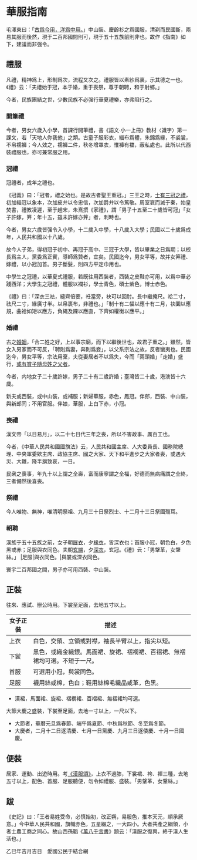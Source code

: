 # 華服指南
毛澤東曰：「[古爲今用，洋爲中用。](https://www.marxists.org/chinese/maozedong/1968/5-117.htm)」中山裝、慶齡衫之爲國服，清剃而民國斷，兩易其服而後然，現于二百邦國間則可，現于五十五族前則非也。故作《指南》如下，建議而非强令。

## 禮服
凡禮，精神爲上，形制爲次，流程又次之。禮服皆以素紗爲裏，示其德之一也。《禮》云：「夫禮始于冠，本于婚，重于喪祭，尊于朝聘，和于射鄉。」

今者，民族團結之世，少數民族不必强行華夏禮樂，亦弗阻行之。

### 開筆禮
今者，男女六歲入小學，首課行開筆禮，書《語文·小一上冊》教材〈識字〉第一課文，若「天地人你我他」之類。古童子服彩衣，緇布爲體，朱錦爲緣，不裘裳，不帛襦褲；今人效之，襦褲二件，秋冬增罩衣，惟褲有襠，蔽私處也。此所以代西裝禮服也，亦可兼常服之用。

### 冠禮
冠禮者，成年之禮也。

《冠義》曰：「冠者，禮之始也。是故古者聖王重冠。」三王之時，[士有三冠之禮](https://ctext.org/yili/shi-guan-li/zh)，初加緇冠以象本，次加皮弁以令忠信，次加爵弁以令篤敬。周室衰而滅于秦，始皇焚書，禮教凌遲，至于趙宋，朱熹撰《家禮》，謂「男子十五至二十歲皆可冠」「女子許嫁，笄；年十五，雖未許嫁亦笄」者，刺時也。

今者，男女六歲皆强令入小學，十二歲入中學，十八歲入大學；民國以二十歲爲成年，人民共和國以十八歲。

故今人子弟，得初冠于初中、再冠于高中、三冠于大學，皆以畢業之日爲期；以校長爲主人，黨委爲正賓，導師爲贊者，宜矣。民國迄今，男女平等，故并女笄禮、嫁禮，以小冠加首。男子斷髮，則四方平定巾用也。

中學生之冠禮，以華夏式禮服，若既往用西裝者，西裝之皮鞋亦可用，以爲中華必踐西洋；大學生之冠禮，體服以襴衫，學士青色，碩士紫色，博士赤色。

《禮》曰：「深衣三袪，縫齊倍要，衽當旁，袂可以回肘。長中繼掩尺。袷二寸，祛尺二寸，緣廣寸半。以帛裹布，非禮也。」「制十有二幅以應十有二月，袂圜以應規，曲袷如矩以應方，負繩及踝以應直，下齊如權衡以應平。」

### 婚禮
古之[婚姻](https://ctext.org/yili/shi-hun-li/zh)，「合二姓之好，上以事宗廟，而下以繼後世也，故君子重之。」雖然，皆女入男家而不可反，「聘則爲妻，奔則爲妾」，以父系宗法之故，反者蠻夷也。民國迄今，男女平等，宗法用棄，夫從妻居者不以爲失，今而「兩頭婚」「走婚」盛行，[或有賞子隨母姓之父者](https://baike.baidu.com/item/子隨母姓)。

今者，内地女子二十歲許嫁，男子二十有二歲許婚；臺灣皆二十歲，港澳皆十六歲。

新夫或西裝，或中山裝，或補服；新婦華服，赤色，鳳冠。伴郎，西裝、中山裝，與新郎同；不用官服。伴娘，華服，上白下赤，小冠。

### 喪禮
漢文帝「以日易月」，以二十七日代三年之喪，所以不害政事、厲百工也。

今者，《中華人民共和國國旗法》云，人民共和國主席、人大委員長、國務院總理、中央軍委欸主席、政協主席、國之大家、天下和平進步之大家者喪，或遇大災、大難，降半旗致哀，一日。

民衆之喪事，年九十以上謂之全壽，富而康寧謂之全福，好德而無病痛謂之全終，三者備然後喜喪。

### 祭禮
今人唯物、無神，唯清明祭祖、九月三十日祭烈士、十二月十三日祭國殤耳。

### 朝聘
漢族于五十五族之前，女子朝[展衣](https://baike.baidu.com/item/展衣)，夕[褖衣](https://baike.baidu.com/item/褖衣)，皆深衣也；首服小冠，朝色白，夕色黑或赤；足服與衣同色。夫朝[玄端](https://baike.baidu.com/item/玄端)，夕[深衣](https://baike.baidu.com/item/深衣)，玄冠。《禮》云：「男鞶革，女鞶絲。」
|足服|與衣同色。|與裳或深衣同色。

寰宇二百邦國之間，男子亦可用西裝、中山裝。

## 正裝
往來、應試、辦公時用。下裳至足面，去地五寸以上。

|女子正裝|描述
|-|-
|上衣|白色，交領、立領或對襟，袖長半臂以上，指尖以短。
|下裳|黑色，或織金織銀。馬面裙、旋裙、褶襉裙、百褶裙、無褶裙均可選。不短于一尺。
|首服|可選用小冠，與裳同色。
|足服|襪用絲或棉，色白；鞋用絲棉毛織品或革，色黑。

- 漢裙，馬面裙、旋裙、褶襉裙、百褶裙、無褶裙均可選。

大節大慶之盛裝，下裳至足面，去地一寸以上，一尺以下。
- 大節者，華曆元旦爲春節、端午爲夏節、中秋爲秋節、冬至爲冬節。
- 大慶者，二月十二日逐清慶、七月一日黨慶、九月三日逐倭慶、十月一日國慶。

## 便裝
居家、運動、出遊時用。考[《漢服頌》](https://hanfusong.com/archives/27709.html)，上衣不過膝，下裳裙、袴、褌三種，去地五寸以上，配色、首服、足服聽便，勿令如禮服、盛裝。「男鞶革，女鞶絲。」

## 跋
《史記》曰：「王者易姓受命，必慎始初，改正朔，易服色，推本天元，順承厥意。」今中華人民共和國，旗幟赤色，五星綴之，一大四小。大者共產之綱領，小者士農工商之同心。故山西孫韜《[萬八千言書](https://zhuanlan.zhihu.com/p/717631734)》題云：「漢服之復興，終于漢人生活也。」

乙巳年吉月吉日　愛國公民于結合網

